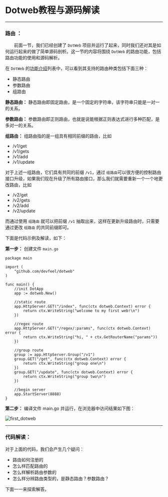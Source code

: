 # Dotweb教程与源码解读

------

### **路由** ：
&emsp;&emsp;前面一节，我们已经创建了 `DotWeb` 项目并运行了起来，同时我们还对其是如何运行起来的做了简单源码剖析。这一节的内容将围绕 `DotWeb` 的路由功能，包括路由功能的使用和源码解析。

在 `DotWeb` 的[功能介绍](https://github.com/devfeel/dotweb#examples-httpsgithubcomdevfeeldotweb-example)列表中，可以看到其支持的路由种类包括下面三种：
* 静态路由
* 参数路由
* 组路由


__静态路由：__
静态路由即固定路由，是一个固定的字符串，该字符串只能是一对一的关系。

__参数路由：__
参数路由即正则路由，也就是说能根据正则表达式进行多种匹配，是多对一的关系。

__组路由：__
组路由指的是一组具有相同前缀的路由，比如
- /v1/get
- /v1/gets
- /v1/add
- /v1/update
   
对于上述一组路由，它们具有共同的前缀 `/v1`，通过 `组路由`可以很方便的控制路由接口升级，如果我们现在升级了所有路由接口，那么我们就需要重新一个一个地更改路由，比如
- /v2/get
- /v2/gets
- /v2/add
- /v2/update
   
而通过使用 `组路由` 就可以把前缀 `/v1` 抽取出来，这样在更新升级路由时，只需要通过更改 `组路由` 的共同前缀即可。

下面是代码示例及解读，如下：  

**第一步：**
创建文件 `main.go`

```golang   
package main

import (
	"github.com/devfeel/dotweb"
)

func main() {
	//init DotApp
	app := dotweb.New()

	//static route
	app.HttpServer.GET("/index", func(ctx dotweb.Context) error {
		return ctx.WriteString("welcome to my first web!\n")
	})

	//regex route
	app.HttpServer.GET("/regex/:params", func(ctx dotweb.Context) error {
		return ctx.WriteString("hi, " + ctx.GetRouterName("params"))
	})

	//group route
	group := app.HttpServer.Group("/v1")
	group.GET("/get", func(ctx dotweb.Context) error {
		return ctx.WriteString("group one\n")
	})
	group.GET("/update", func(ctx dotweb.Context) error {
		return ctx.WriteString("group two\n")
	})

	//begin server
	app.StartServer(8888)
}
```

**第二步：** 
编译文件 main.go 并运行，在浏览器中访问结果如下图：

![first_dotweb](http://p1iazy1u3.bkt.clouddn.com/dotweb1-1.png)


------------

### **代码解读：**

对于上面的代码，我们会产生几个疑问：
- 路由如何注册的
- 怎么样匹配路由的
- 怎么样解析路由参数的
- 怎么样分辨路由类型的，是静态路由？参数路由？

下面一一来探索解答。
